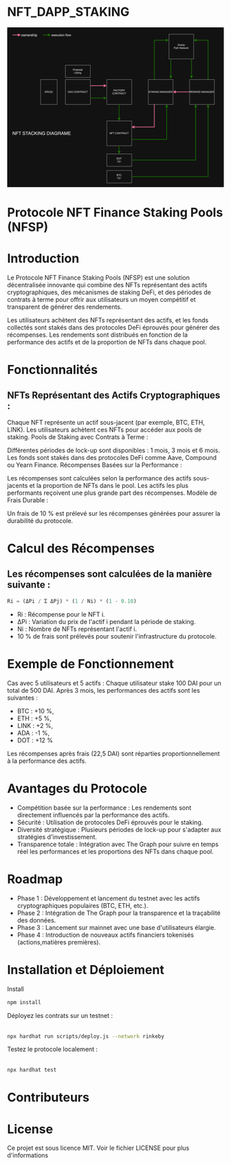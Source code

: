 # NFT_DAPP_STAKING

![Alt text](image.png)

Protocole NFT Finance Staking Pools (NFSP)
==============

# Introduction
Le Protocole NFT Finance Staking Pools (NFSP) est une solution décentralisée innovante qui combine des NFTs représentant des actifs cryptographiques, des mécanismes de staking DeFi, et des périodes de contrats à terme pour offrir aux utilisateurs un moyen compétitif et transparent de générer des rendements.

Les utilisateurs achètent des NFTs représentant des actifs, et les fonds collectés sont stakés dans des protocoles DeFi éprouvés pour générer des récompenses. Les rendements sont distribués en fonction de la performance des actifs et de la proportion de NFTs dans chaque pool.

# Fonctionnalités
## NFTs Représentant des Actifs Cryptographiques :

Chaque NFT représente un actif sous-jacent (par exemple, BTC, ETH, LINK).
Les utilisateurs achètent ces NFTs pour accéder aux pools de staking.
Pools de Staking avec Contrats à Terme :

Différentes périodes de lock-up sont disponibles : 1 mois, 3 mois et 6 mois.
Les fonds sont stakés dans des protocoles DeFi comme Aave, Compound ou Yearn Finance.
Récompenses Basées sur la Performance :

Les récompenses sont calculées selon la performance des actifs sous-jacents et la proportion de NFTs dans le pool.
Les actifs les plus performants reçoivent une plus grande part des récompenses.
Modèle de Frais Durable :

Un frais de 10 % est prélevé sur les récompenses générées pour assurer la durabilité du protocole.

# Calcul des Récompenses
## Les récompenses sont calculées de la manière suivante :

```js
Ri = (ΔPi / Σ ΔPj) * (1 / Ni) * (1 - 0.10)
```
* Ri : Récompense pour le NFT i.
* ΔPi : Variation du prix de l'actif i pendant la période de staking.
* Ni : Nombre de NFTs représentant l'actif i.
* 10 % de frais sont prélevés pour soutenir l'infrastructure du protocole.

# Exemple de Fonctionnement

Cas avec 5 utilisateurs et 5 actifs :
Chaque utilisateur stake 100 DAI pour un total de 500 DAI.
Après 3 mois, les performances des actifs sont les suivantes :

* BTC : +10 %, 
* ETH : +5 %, 
* LINK : +2 %, 
* ADA : -1 %, 
* DOT : +12 %

Les récompenses après frais (22,5 DAI) sont réparties proportionnellement à la performance des actifs.

# Avantages du Protocole

* Compétition basée sur la performance : Les rendements sont directement influencés par la performance des actifs.
* Sécurité : Utilisation de protocoles DeFi éprouvés pour le staking.
* Diversité stratégique : Plusieurs périodes de lock-up pour s'adapter aux stratégies d'investissement.
* Transparence totale : Intégration avec The Graph pour suivre en temps réel les performances et les proportions des NFTs dans chaque pool.

# Roadmap

* Phase 1 : Développement et lancement du testnet avec les actifs cryptographiques populaires (BTC, ETH, etc.).
* Phase 2 : Intégration de The Graph pour la transparence et la traçabilité des données.
* Phase 3 : Lancement sur mainnet avec une base d'utilisateurs élargie.
* Phase 4 : Introduction de nouveaux actifs financiers tokenisés (actions,matières premières).

# Installation et Déploiement

Install
```bash
npm install
```
Déployez les contrats sur un testnet :

```bash

npx hardhat run scripts/deploy.js --network rinkeby
```
Testez le protocole localement :

```bash

npx hardhat test
```

# Contributeurs

# License
Ce projet est sous licence MIT. Voir le fichier LICENSE pour plus d'informations